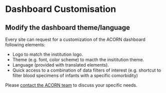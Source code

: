 # Dashboard Customisation

## Modify the dashboard theme/language

Every site can request for a customization of the ACORN dashboard following elements:

- Logo to match the institution logo.
- Theme (e.g. font, color scheme) to macth the insititution theme.
- Language (provided with translated elements).
- Quick access to a combination of data filters of interest (e.g. shortcut to filter blood specimens of infants with a specific comorbidity)

Please [contact the ACORN team](contact.md) to discuss your specific needs.
